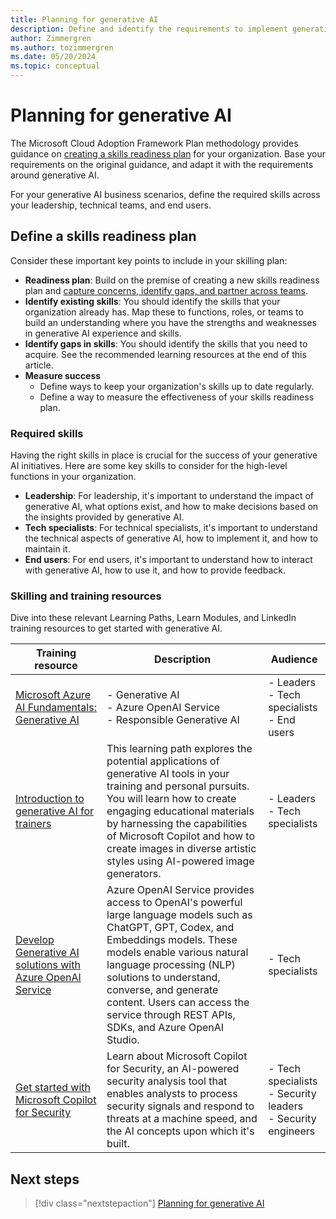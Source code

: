 ```yaml
---
title: Planning for generative AI
description: Define and identify the requirements to implement generative AI in your organization, and create a plan to acquire the necessary skills.
author: Zimmergren
ms.author: tozimmergren
ms.date: 05/20/2024
ms.topic: conceptual
---
```


# Planning for generative AI

The Microsoft Cloud Adoption Framework Plan methodology provides guidance on [creating a skills readiness plan](/azure/cloud-adoption-framework/plan/adapt-roles-skills-processes) for your organization. Base your requirements on the original guidance, and adapt it with the requirements around generative AI.

For your generative AI business scenarios, define the required skills across your leadership, technical teams, and end users.

## Define a skills readiness plan

Consider these important key points to include in your skilling plan:

- **Readiness plan**: Build on the premise of creating a new skills readiness plan and [capture concerns, identify gaps, and partner across teams](/azure/cloud-adoption-framework/plan/adapt-roles-skills-processes#partner-across-teams).
- **Identify existing skills**: You should identify the skills that your organization already has. Map these to functions, roles, or teams to build an understanding where you have the strengths and weaknesses in generative AI experience and skills.
- **Identify gaps in skills**: You should identify the skills that you need to acquire. See the recommended learning resources at the end of this article.
- **Measure success**
  - Define ways to keep your organization's skills up to date regularly.
  - Define a way to measure the effectiveness of your skills readiness plan.

### Required skills

Having the right skills in place is crucial for the success of your generative AI initiatives. Here are some key skills to consider for the high-level functions in your organization.

- **Leadership**: For leadership, it's important to understand the impact of generative AI, what options exist, and how to make decisions based on the insights provided by generative AI.
- **Tech specialists**: For technical specialists, it's important to understand the technical aspects of generative AI, how to implement it, and how to maintain it.
- **End users**: For end users, it's important to understand how to interact with generative AI, how to use it, and how to provide feedback.

### Skilling and training resources

Dive into these relevant Learning Paths, Learn Modules, and LinkedIn training resources to get started with generative AI.

| Training resource | Description | Audience |
|--------|-------------|----------|
| [Microsoft Azure AI Fundamentals: Generative AI](/training/paths/introduction-generative-ai/) | - Generative AI<br> - Azure OpenAI Service<br> - Responsible Generative AI | - Leaders<br> - Tech specialists<br> - End users |
| [Introduction to generative AI for trainers](/training/paths/intro-generative-ai-for-trainers/) | This learning path explores the potential applications of generative AI tools in your training and personal pursuits. You will learn how to create engaging educational materials by harnessing the capabilities of Microsoft Copilot and how to create images in diverse artistic styles using AI-powered image generators. | - Leaders<br> - Tech specialists |
| [Develop Generative AI solutions with Azure OpenAI Service](/training/paths/develop-ai-solutions-azure-openai/) | Azure OpenAI Service provides access to OpenAI's powerful large language models such as ChatGPT, GPT, Codex, and Embeddings models. These models enable various natural language processing (NLP) solutions to understand, converse, and generate content. Users can access the service through REST APIs, SDKs, and Azure OpenAI Studio. | - Tech specialists |
| [Get started with Microsoft Copilot for Security](/training/paths/security-copilot-and-ai/) | Learn about Microsoft Copilot for Security, an AI-powered security analysis tool that enables analysts to process security signals and respond to threats at a machine speed, and the AI concepts upon which it's built. | - Tech specialists<br> - Security leaders<br> - Security engineers |

## Next steps

> [!div class="nextstepaction"]
> [Planning for generative AI](./plan.md)

